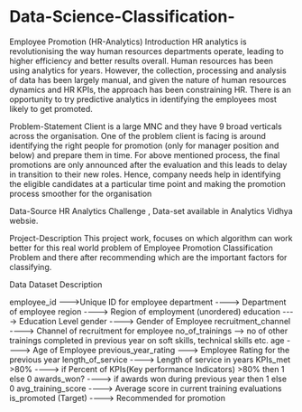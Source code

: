 # Data-Science-Classification-

Employee Promotion (HR-Analytics)
Introduction
HR analytics is revolutionising the way human resources departments operate, leading to higher efficiency and better results overall. Human resources has been using analytics for years. However, the collection, processing and analysis of data has been largely manual, and given the nature of human resources dynamics and HR KPIs, the approach has been constraining HR. There is an opportunity to try predictive analytics in identifying the employees most likely to get promoted.

Problem-Statement
Client is a large MNC and they have 9 broad verticals across the organisation. One of the problem client is facing is around identifying the right people for promotion (only for manager position and below) and prepare them in time. For above mentioned process, the final promotions are only announced after the evaluation and this leads to delay in transition to their new roles. Hence, company needs help in identifying the eligible candidates at a particular time point and making the promotion process smoother for the organisation

Data-Source
HR Analytics Challenge , Data-set available in Analytics Vidhya websie.

Project-Description
This project work, focuses on which algorithm can work better for this real world problem of Employee Promotion Classification Problem and there after recommending which are the important factors for classifying.

Data
Dataset Description

employee_id --->Unique ID for employee
department ----> Department of employee
region ----> Region of employment (unordered)
education ----> Education Level
gender ----> Gender of Employee
recruitment_channel ----> Channel of recruitment for employee
no_of_trainings --> no of other trainings completed in previous year on soft skills, technical skills etc.
age ----> Age of Employee
previous_year_rating ---> Employee Rating for the previous year
length_of_service ----> Length of service in years
KPIs_met >80% ----> if Percent of KPIs(Key performance Indicators) >80% then 1 else 0
awards_won? ----> if awards won during previous year then 1 else 0
avg_training_score ----> Average score in current training evaluations
is_promoted (Target) ----> Recommended for promotion
